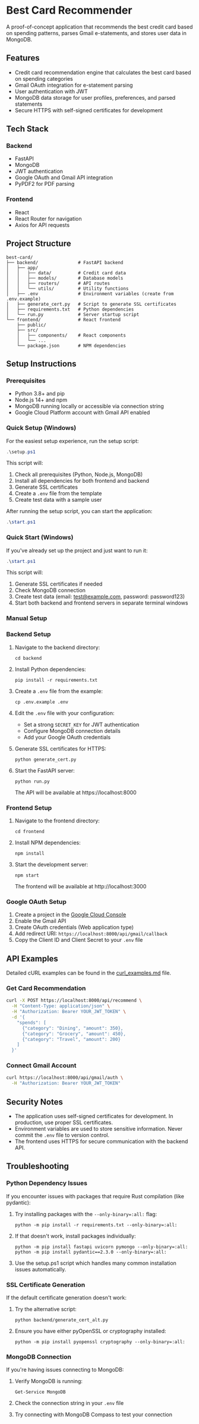 # Best Card Recommender

A proof-of-concept application that recommends the best credit card based on spending patterns, parses Gmail e-statements, and stores user data in MongoDB.

## Features

- Credit card recommendation engine that calculates the best card based on spending categories
- Gmail OAuth integration for e-statement parsing
- User authentication with JWT
- MongoDB data storage for user profiles, preferences, and parsed statements
- Secure HTTPS with self-signed certificates for development

## Tech Stack

### Backend
- FastAPI
- MongoDB
- JWT authentication
- Google OAuth and Gmail API integration
- PyPDF2 for PDF parsing

### Frontend
- React
- React Router for navigation
- Axios for API requests

## Project Structure

```
best-card/
├── backend/               # FastAPI backend
│   ├── app/
│   │   ├── data/          # Credit card data
│   │   ├── models/        # Database models
│   │   ├── routers/       # API routes
│   │   └── utils/         # Utility functions
│   ├── .env               # Environment variables (create from .env.example)
│   ├── generate_cert.py   # Script to generate SSL certificates
│   ├── requirements.txt   # Python dependencies
│   └── run.py             # Server startup script
└── frontend/              # React frontend
    ├── public/
    ├── src/
    │   ├── components/    # React components
    │   └── ...
    └── package.json       # NPM dependencies
```

## Setup Instructions

### Prerequisites

- Python 3.8+ and pip
- Node.js 14+ and npm
- MongoDB running locally or accessible via connection string
- Google Cloud Platform account with Gmail API enabled

### Quick Setup (Windows)

For the easiest setup experience, run the setup script:

```powershell
.\setup.ps1
```

This script will:
1. Check all prerequisites (Python, Node.js, MongoDB)
2. Install all dependencies for both frontend and backend
3. Generate SSL certificates
4. Create a `.env` file from the template
5. Create test data with a sample user

After running the setup script, you can start the application:

```powershell
.\start.ps1
```

### Quick Start (Windows)

If you've already set up the project and just want to run it:

```powershell
.\start.ps1
```

This script will:
1. Generate SSL certificates if needed
2. Check MongoDB connection
3. Create test data (email: test@example.com, password: password123)
4. Start both backend and frontend servers in separate terminal windows

### Manual Setup

### Backend Setup

1. Navigate to the backend directory:
   ```
   cd backend
   ```

2. Install Python dependencies:
   ```
   pip install -r requirements.txt
   ```

3. Create a `.env` file from the example:
   ```
   cp .env.example .env
   ```

4. Edit the `.env` file with your configuration:
   - Set a strong `SECRET_KEY` for JWT authentication
   - Configure MongoDB connection details
   - Add your Google OAuth credentials

5. Generate SSL certificates for HTTPS:
   ```
   python generate_cert.py
   ```

6. Start the FastAPI server:
   ```
   python run.py
   ```
   The API will be available at https://localhost:8000

### Frontend Setup

1. Navigate to the frontend directory:
   ```
   cd frontend
   ```

2. Install NPM dependencies:
   ```
   npm install
   ```

3. Start the development server:
   ```
   npm start
   ```
   The frontend will be available at http://localhost:3000

### Google OAuth Setup

1. Create a project in the [Google Cloud Console](https://console.cloud.google.com/)
2. Enable the Gmail API
3. Create OAuth credentials (Web application type)
4. Add redirect URI: `https://localhost:8000/api/gmail/callback`
5. Copy the Client ID and Client Secret to your `.env` file

## API Examples

Detailed cURL examples can be found in the [curl_examples.md](curl_examples.md) file.

### Get Card Recommendation

```bash
curl -X POST https://localhost:8000/api/recommend \
  -H "Content-Type: application/json" \
  -H "Authorization: Bearer YOUR_JWT_TOKEN" \
  -d '{
    "spends": [
      {"category": "Dining", "amount": 350},
      {"category": "Grocery", "amount": 450},
      {"category": "Travel", "amount": 200}
    ]
  }'
```

### Connect Gmail Account

```bash
curl https://localhost:8000/api/gmail/auth \
  -H "Authorization: Bearer YOUR_JWT_TOKEN"
```

## Security Notes

- The application uses self-signed certificates for development. In production, use proper SSL certificates.
- Environment variables are used to store sensitive information. Never commit the `.env` file to version control.
- The frontend uses HTTPS for secure communication with the backend API.

## Troubleshooting

### Python Dependency Issues

If you encounter issues with packages that require Rust compilation (like pydantic):

1. Try installing packages with the `--only-binary=:all:` flag:
   ```
   python -m pip install -r requirements.txt --only-binary=:all:
   ```

2. If that doesn't work, install packages individually:
   ```
   python -m pip install fastapi uvicorn pymongo --only-binary=:all:
   python -m pip install pydantic==2.3.0 --only-binary=:all:
   ```

3. Use the setup.ps1 script which handles many common installation issues automatically.

### SSL Certificate Generation

If the default certificate generation doesn't work:

1. Try the alternative script:
   ```
   python backend/generate_cert_alt.py
   ```

2. Ensure you have either pyOpenSSL or cryptography installed:
   ```
   python -m pip install pyopenssl cryptography --only-binary=:all:
   ```

### MongoDB Connection

If you're having issues connecting to MongoDB:

1. Verify MongoDB is running:
   ```
   Get-Service MongoDB
   ```

2. Check the connection string in your `.env` file
3. Try connecting with MongoDB Compass to test your connection
